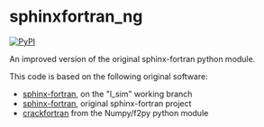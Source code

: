 # sphinxfortran_ng

[![PyPI](https://img.shields.io/pypi/v/sphinxfortran-ng.svg)](https://pypi.python.org/pypi)

An improved version of the original sphinx-fortran python module.

This code is based on the following original software:

- [sphinx-fortran](https://gitlab.com/l_sim/sphinx-fortran), on the "l_sim" working branch
- [sphinx-fortran](https://pypi.org/project/sphinx-fortran/), original sphinx-fortran project
- [crackfortran](https://github.com/numpy/numpy/tree/main/numpy/f2py) from the Numpy/f2py python module


